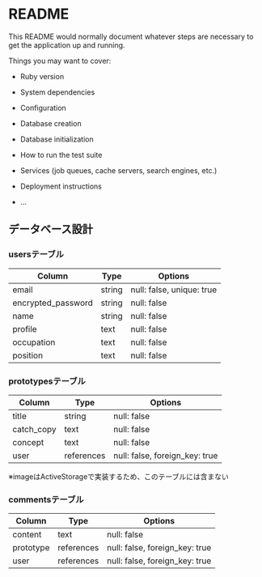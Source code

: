 # README

This README would normally document whatever steps are necessary to get the
application up and running.

Things you may want to cover:

* Ruby version

* System dependencies

* Configuration

* Database creation

* Database initialization

* How to run the test suite

* Services (job queues, cache servers, search engines, etc.)

* Deployment instructions

* ...

## データベース設計

### usersテーブル
| Column              | Type   | Options                        |
|---------------------|--------|--------------------------------|
| email               | string | null: false, unique: true      |
| encrypted_password  | string | null: false                    |
| name                | string | null: false                    |
| profile             | text   | null: false                    |
| occupation          | text   | null: false                    |
| position            | text   | null: false                    |

### prototypesテーブル
| Column      | Type       | Options                        |
|-------------|------------|--------------------------------|
| title       | string     | null: false                    |
| catch_copy  | text       | null: false                    |
| concept     | text       | null: false                    |
| user        | references | null: false, foreign_key: true |

※imageはActiveStorageで実装するため、このテーブルには含まない

### commentsテーブル
| Column      | Type       | Options                        |
|-------------|------------|--------------------------------|
| content     | text       | null: false                    |
| prototype   | references | null: false, foreign_key: true |
| user        | references | null: false, foreign_key: true |

